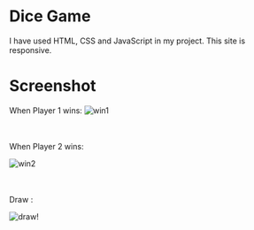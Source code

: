 # Dice Game

I have used HTML, CSS and JavaScript in my project. This site is responsive.


# Screenshot

When Player 1 wins:
![win1](https://user-images.githubusercontent.com/78539161/178153321-0f240098-6ab9-48a5-aa6e-3df53630c02a.png)


<br/>
<br/>
When Player 2 wins:  

![win2](https://user-images.githubusercontent.com/78539161/178153454-91b95163-99ae-4e05-9059-46531d07e2d3.png)


<br/>
<br/>
Draw :  

![draw!](https://user-images.githubusercontent.com/78539161/178153478-0c4a802e-553d-464b-9cc5-0629aeeba15f.png)


